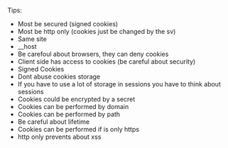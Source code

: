 Tips:
- Most be secured (signed cookies)
- Most be http only (cookies just be changed by the sv)
- Same site
- __host
- Be carefoul about browsers, they can deny cookies
- Client side has access to cookies (be careful about security)
- Signed Cookies
- Dont abuse cookies storage
- If you have to use a lot of storage in sessions you have to think about sessions
- Cookies could be encrypted by a secret
- Cookies can be performed by domain
- Cookies can be performed by path
- Be careful about lifetime
- Cookies can be performed if is only https
- http only prevents about xss

